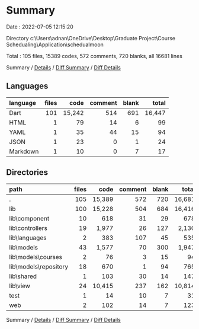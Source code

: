 # Summary

Date : 2022-07-05 12:15:20

Directory c:\\Users\\adnan\\OneDrive\\Desktop\\Graduate Project\\Course Schedualing\\Application\\schedualmoon

Total : 105 files,  15389 codes, 572 comments, 720 blanks, all 16681 lines

Summary / [Details](details.md) / [Diff Summary](diff.md) / [Diff Details](diff-details.md)

## Languages
| language | files | code | comment | blank | total |
| :--- | ---: | ---: | ---: | ---: | ---: |
| Dart | 101 | 15,242 | 514 | 691 | 16,447 |
| HTML | 1 | 79 | 14 | 6 | 99 |
| YAML | 1 | 35 | 44 | 15 | 94 |
| JSON | 1 | 23 | 0 | 1 | 24 |
| Markdown | 1 | 10 | 0 | 7 | 17 |

## Directories
| path | files | code | comment | blank | total |
| :--- | ---: | ---: | ---: | ---: | ---: |
| . | 105 | 15,389 | 572 | 720 | 16,681 |
| lib | 100 | 15,228 | 504 | 684 | 16,416 |
| lib\\component | 10 | 618 | 31 | 29 | 678 |
| lib\\controllers | 19 | 1,977 | 26 | 127 | 2,130 |
| lib\\languages | 2 | 383 | 107 | 45 | 535 |
| lib\\models | 43 | 1,577 | 70 | 300 | 1,947 |
| lib\\models\\courses | 2 | 76 | 3 | 15 | 94 |
| lib\\models\\repository | 18 | 670 | 1 | 94 | 765 |
| lib\\shared | 1 | 103 | 30 | 14 | 147 |
| lib\\view | 24 | 10,415 | 237 | 162 | 10,814 |
| test | 1 | 14 | 10 | 7 | 31 |
| web | 2 | 102 | 14 | 7 | 123 |

Summary / [Details](details.md) / [Diff Summary](diff.md) / [Diff Details](diff-details.md)